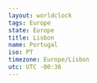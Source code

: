 ```yaml
---
layout: worldclock
tags: Europe
state: Europe
title: Lisbon
name: Portugal
iso: PT
timezone: Europe/Lisbon
utc: UTC -00:36
---
```


